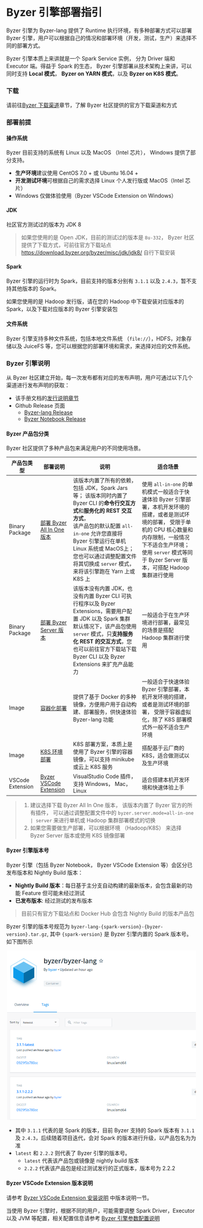 # Byzer 引擎部署指引

Byzer 引擎为 Byzer-lang 提供了 Runtime 执行环境，有多种部署方式可以部署 Byzer 引擎，用户可以根据自己的情况和部署环境（开发，测试，生产）来选择不同的部署方式。

Byzer 引擎本质上来讲就是一个 Spark Service 实例， 分为 Driver 端和 Executor 端。得益于 Spark 的生态， Byzer 引擎部署从技术架构上来讲，可以同时支持 **Local 模式**， **Byzer on YARN 模式**，以及 **Byzer on K8S 模式**。


### 下载

请前往[Byzer 下载渠道](/byzer-lang/zh-cn/installation/download/site.md)章节，了解 Byzer 社区提供的官方下载渠道和方式

### 部署前提

#### 操作系统

Byzer 目前支持的系统有 Linux 以及 MacOS （Intel 芯片）， Windows 提供了部分支持。

- **生产环境**建议使用 CentOS 7.0 + 或 Ubuntu 16.04 +
- **开发测试环境**可根据自己的需求选择 Linux 个人发行版或 MacOS（Intel 芯片）
- Windows 仅做体验使用（Byzer VSCode Extension on Windows）

#### JDK

社区官方测试过的版本为 JDK 8

> 如果您使用的是 Open JDK，目前的测试过的版本是 `8u-332`， Byzer 社区提供了下载方式，可前往官方下载站点 https://download.byzer.org/byzer/misc/jdk/jdk8/ 自行下载安装

#### Spark

Byzer 引擎的运行时为 Spark，目前支持的版本分别有 `3.1.1` 以及 `2.4.3`，暂不支持其他版本的 Spark。

如果您使用的是 Hadoop 发行版，请在您的 Hadoop 中下载安装对应版本的 Spark，以及下载对应版本的 Byzer 引擎安装包

#### 文件系统

Byzer 引擎支持多种文件系统，包括本地文件系统 （`file://`），HDFS，对象存储以及 JuiceFS 等，您可以根据您的部署环境和需求，来选择对应的文件系统。

### Byzer 引擎说明
从 Byzer 社区建立开始，每一次发布都有对应的发布声明，用户可通过以下几个渠道进行发布声明的获取：
- 该手册文档的[发行说明章节](/byzer-lang/zh-cn/release-notes/version.md)
- Github Release 页面
    - [Byzer-lang Release](https://github.com/byzer-org/byzer-lang/releases)
    - [Byzer Notebook Release](https://github.com/byzer-org/byzer-notebook/releases)

#### Byzer 产品包分类
Byzer 社区提供了多种产品包来满足用户的不同使用场景。

|产品包类型| 部署说明 | 说明 | 适合场景 |
|--|--------|-----|----------|
|Binary Package| [部署 Byzer All In One 版本](/byzer-lang/zh-cn/installation/server/byzer-all-in-one-deployment.md)     |该版本内置了所有的依赖，包括 JDK，Spark Jars 等； 该版本同时内置了 Byzer CLI 的**命令行交互方式**和**服务化的 REST 交互方式**，<br>该产品包的默认配置 `all-in-one` 允许您直接将 Byzer 引擎运行在单机 Linux 系统或 MacOS上； 您也可以通过调整配置文件将其切换成 `server` 模式，来将该引擎跑在 Yarn 上或 K8S 上| 使用 `all-in-one` 的单机模式一般适合于快速体验 Byzer 引擎部署，本机开发环境的搭建，或者是测试环境的部署， 受限于单机的 CPU 核心数量和内存限制，一般情况下不适合生产环境；<br> 使用 `server` 模式等同于 Byzer Server 版本，可搭配 Hadoop 集群进行使用 |
|Binary Package| [部署 Byzer Server 版本](/byzer-lang/zh-cn/installation/server/byzer-all-in-one-deployment.md) | 该版本没有内置 JDK，也没有内置 Byzer CLI 可执行程序以及 Byzer Extensions，需要用户配置 JDK 以及 Spark 集群 <br> 默认情况下，该产品包使用 `server` 模式，只**支持服务化 REST 的交互方式**，您也可以前往官方下载站下载 Byzer CLI 以及 Byzer Extensions 来扩充产品能力| 一般适合于在生产环境进行部署，最常见的场景是搭配 Hadoop 集群进行使用 <br> |
|Image| [容器化部署](/byzer-lang/zh-cn/installation/containerized-deployment/containerized-deployment.md) | 提供了基于 Docker 的多种镜像，方便用户用于自动构建、部署服务，供快速体验 Byzer-lang 功能 | 一般适合于快速体验 Byzer 引擎部署，本机开发环境的搭建，或者是测试环境的部署， 受限于容器虚拟化，除了 K8S 部署模式外一般不适合生产环境  |
|Image| [K8S 环境部署](/byzer-lang/zh-cn/installation/k8s/k8s-deployment.md) | K8S 部署方案，本质上是使用了 Byzer 引擎的容器镜像，可以支持 minikube 或云上 K8S 服务|搭配基于云厂商的 K8S，适合做测试以及生产环境|
|VSCode Extension| [Byzer VSCode Extension](/byzer-lang/zh-cn/installation/vscode/byzer-vscode-extension-installation.md) | VisualStudio Code 插件，支持 Windows， Mac， Linux | 适合搭建本机开发环境和快速体验上手 |

> 1. 建议选择下载 Byzer All In One 版本， 该版本内置了 Byzer 官方的所有插件， 可以通过调整配置文件中的 `byzer.server.mode=all-in-one | server` 来进行单机或 Hadoop 集群部署模式的切换
> 2. 如果您需要做生产部署，可以根据环境 （Hadoop/K8S） 来选择 Byzer Server 版本或使用 K8S 镜像部署

#### Byzer 引擎版本号
Byzer 引擎（包括 Byzer Notebook， Byzer VSCode Extension 等）会区分已发布版本和 Nightly Build 版本：
- **Nightly Build 版本**：每日基于主分支自动构建的最新版本，会包含最新的功能 Feature 但可能未经过测试
- **已发布版本**: 经过测试的发布版本

> 目前只有官方下载站点和 Docker Hub 会包含 Nightly Build 的版本产品包

Byzer 引擎的版本号规范为 `byzer-lang-{spark-version}-{byzer-version}.tar.gz`, 其中 `{spark-version}` 是 Byzer 引擎内置的 Spark 版本号。如下图所示

<p align="center">
    <img src="/byzer-lang/zh-cn/installation/images/version.png" alt="name"  width="500"/>
</p>


- 其中 `3.1.1` 代表的是 Spark 的版本，目前 Byzer 支持的 Spark 版本有 `3.1.1` 及 `2.4.3`，后续随着项目迭代，会对 Spark 的版本进行升级，以产品包名为为准
- `latest` 和 `2.2.2` 则代表了 Byzer 引擎的版本号。
    - `latest` 代表该产品包或镜像是 nightly build 版本
    - `2.2.2` 代表该产品包是经过测试发行的正式版本，版本号为 2.2.2

#### Byzer VSCode Extension 版本说明

请参考 [Byzer VSCode Extension 安装说明](/byzer-lang/zh-cn/installation/vscode/byzer-vscode-extension-installation.md) 中版本说明一节。




当使用 Byzer 引擎时，根据不同的用户，可能需要调整 Spark Driver，Executor 以及 JVM 等配置，相关配置信息请参考 [Byzer 引擎参数配置说明](/byzer-lang/zh-cn/installation/configuration/byzer-lang-configuration.md)